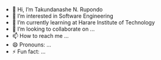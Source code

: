 - 👋 Hi, I’m Takundanashe N. Rupondo
- 👀 I’m interested in Software Engineering
- 🌱 I’m currently learning at Harare Institute of Technology
- 💞️ I’m looking to collaborate on ...
- 📫 How to reach me ...
- 😄 Pronouns: ...
- ⚡ Fun fact: ...

<!---
Nathanel3103/Nathanel3103 is a ✨ special ✨ repository because its `README.md` (this file) appears on your GitHub profile.
You can click the Preview link to take a look at your changes.
--->
